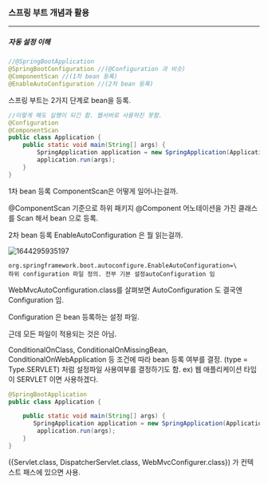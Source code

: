 <h3>스프링 부트 개념과 활용</h3>
<hr/>
<h5>자동 설정 이해</h5>

```java
//@SpringBootApplication
@SpringBootConfiguration //(@Configuration 과 비슷)
@ComponentScan //(1차 bean 등록)
@EnableAutoConfiguration //(2차 bean 등록)
```

스프링 부트는 2가지 단계로 bean을 등록.

```java
//이렇게 해도 실행이 되긴 함. 웹서버로 사용하진 못함.
@Configuration
@ComponentScan
public class Application {
    public static void main(String[] args) {
        SpringApplication application = new SpringApplication(Application.class); application.setWebApplicationType(WebApplicationType.NONE); 
        application.run(args);
    }
}
```

1차 bean 등록 ComponentScan은 어떻게 일어나는걸까.

@ComponentScan 기준으로 하위 패키지 @Component 어노테이션을 가진 클래스를 Scan 해서 bean 으로 등록.

2차 bean 등록 EnableAutoConfiguration 은 뭘 읽는걸까.

![1644295935197](https://user-images.githubusercontent.com/43261300/152920592-0d50ac78-6b7f-42d9-909c-61ce988dd3b3.png)

```
org.springframework.boot.autoconfigure.EnableAutoConfiguration=\ 
하위 configuration 파일 정의. 전부 기본 설정autoConfiguration 임
```

WebMvcAutoConfiguration.class를 살펴보면 AutoConfiguration 도 결국엔 Configuration 임.

Configuration 은 bean 등록하는 설정 파일.

근데 모든 파일이 적용되는 것은 아님.

ConditionalOnClass, ConditionalOnMissingBean, ConditionalOnWebApplication 등 조건에 따라 bean 등록 여부를 결정. (type = Type.SERVLET) 처럼 설정파일 사용여부를 결정하기도 함. ex) 웹 애플리케이션 타입이 SERVLET 이면 사용하겠다. 

```java
@SpringBootApplication
public class Application {

    public static void main(String[] args) {
       SpringApplication application = new SpringApplication(Application.class); application.setWebApplicationType(WebApplicationType.SERVLET); //이렇게 SERVLET 일 때 해당 설정파일 사용.
        application.run(args);
    }
}
```

({Servlet.class, DispatcherServlet.class, WebMvcConfigurer.class}) 가 컨텍스트 패스에 있으면 사용. 
